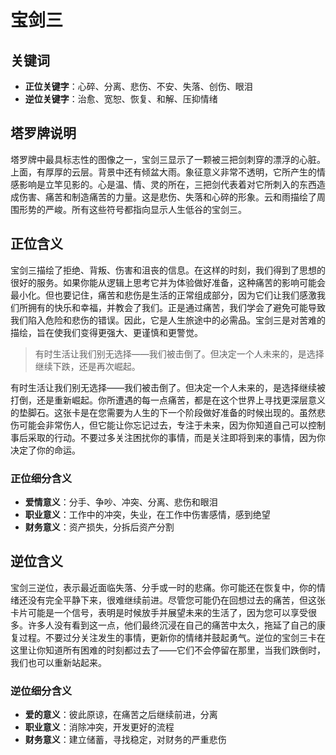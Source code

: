 # 宝剑三

## 关键词

- **正位关键字**：心碎、分离、悲伤、不安、失落、创伤、眼泪
- **逆位关键字**：治愈、宽恕、恢复、和解、压抑情绪

## 塔罗牌说明

塔罗牌中最具标志性的图像之一，宝剑三显示了一颗被三把剑刺穿的漂浮的心脏。上面，有厚厚的云层。背景中还有倾盆大雨。象征意义非常不透明，它所产生的情感影响是立竿见影的。心是温、情、灵的所在，三把剑代表着对它所刺入的东西造成伤害、痛苦和制造痛苦的力量。这是悲伤、失落和心碎的形象。云和雨描绘了周围形势的严峻。所有这些符号都指向显示人生低谷的宝剑三。

## 正位含义

宝剑三描绘了拒绝、背叛、伤害和沮丧的信息。在这样的时刻，我们得到了思想的很好的服务。如果你能从逻辑上思考它并为体验做好准备，这种痛苦的影响可能会最小化。但也要记住，痛苦和悲伤是生活的正常组成部分，因为它们让我们感激我们所拥有的快乐和幸福，并教会了我们。正是通过痛苦，我们学会了避免可能导致我们陷入危险和悲伤的错误。因此，它是人生旅途中的必需品。宝剑三是对苦难的描绘，旨在使我们变得更强大、更谨慎和更警觉。

> 有时生活让我们别无选择——我们被击倒了。但决定一个人未来的，是选择继续下跌，还是再次崛起。

有时生活让我们别无选择——我们被击倒了。但决定一个人未来的，是选择继续被打倒，还是重新崛起。你所遭遇的每一点痛苦，都是在这个世界上寻找更深层意义的垫脚石。这张卡是在您需要为人生的下一个阶段做好准备的时候出现的。虽然悲伤可能会非常伤人，但它能让你忘记过去，专注于未来，因为你知道自己可以控制事后采取的行动。不要过多关注困扰你的事情，而是关注即将到来的事情，因为你决定了你的命运。

### 正位细分含义

- **爱情意义**：分手、争吵、冲突、分离、悲伤和眼泪
- **职业意义**：工作中的冲突，失业，在工作中伤害感情，感到绝望
- **财务意义**：资产损失，分拆后资产分割

## 逆位含义

宝剑三逆位，表示最近面临失落、分手或一时的悲痛。你可能还在恢复中，你的情绪还没有完全平静下来，很难继续前进。尽管您可能仍在回想过去的痛苦，但这张卡片可能是一个信号，表明是时候放手并展望未来的生活了，因为您可以享受很多。许多人没有看到这一点，他们最终沉浸在自己的痛苦中太久，拖延了自己的康复过程。不要过分关注发生的事情，更新你的情绪并鼓起勇气。逆位的宝剑三卡在这里让你知道所有困难的时刻都过去了——它们不会停留在那里，当我们跌倒时，我们也可以重新站起来。

### 逆位细分含义

- **爱的意义**：彼此原谅，在痛苦之后继续前进，分离
- **职业意义**：消除冲突，开发更好的流程
- **财务意义**：建立储蓄，寻找稳定，对财务的严重悲伤